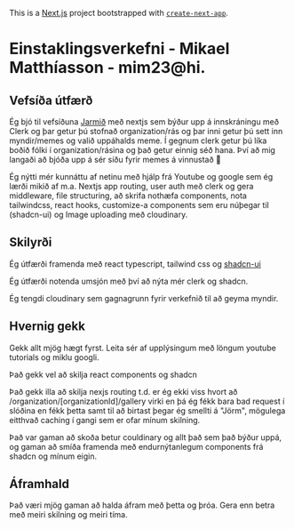 This is a [Next.js](https://nextjs.org/) project bootstrapped with [`create-next-app`](https://github.com/vercel/next.js/tree/canary/packages/create-next-app).

# Einstaklingsverkefni - Mikael Matthíasson - mim23@hi.

## Vefsíða útfærð 
Ég bjó til vefsíðuna [Jarmið](https://jarmid.vercel.app/) með nextjs sem býður upp á innskráningu með Clerk og þar getur þú stofnað organization/rás og þar inni getur þú sett inn myndir/memes og valið uppáhalds meme. Í gegnum clerk getur þú líka boðið fólki í organization/rásina og það getur einnig séð hana. Því að mig langaði að bjóða upp á sér síðu fyrir memes á vinnustað 🥸

Ég nýtti mér kunnáttu af netinu með hjálp frá Youtube og google sem ég lærði mikið af m.a. Nextjs app routing, user auth með clerk og gera middleware, file structuring, að skrifa nothæfa components, nota tailwindcss, react hooks, customize-a components sem eru núþegar til (shadcn-ui) og Image uploading með cloudinary. 

## Skilyrði
Ég útfærði framenda með react typescript, tailwind css og [shadcn-ui](https://ui.shadcn.com/) 

Ég útfærði notenda umsjón með því að nýta mér clerk og shadcn. 

Ég tengdi cloudinary sem gagnagrunn fyrir verkefnið til að geyma myndir.

## Hvernig gekk
Gekk allt mjög hægt fyrst. Leita sér af upplýsingum með löngum youtube tutorials og miklu googli.

Það gekk vel að skilja react components og shadcn 

Það gekk illa að skilja nexjs routing t.d. er ég ekki viss hvort að /organization/[organizationId]/gallery virki en þá ég fékk bara bad request í slóðina en fékk þetta samt til að birtast þegar ég smellti á "Jörm", mögulega eitthvað caching í gangi sem er ofar mínum skilning.

Það var gaman að skoða betur couldinary og allt það sem það býður uppá, og gaman að smíða framenda með endurnýtanlegum components frá shadcn og mínum eigin. 

## Áframhald
Það væri mjög gaman að halda áfram með þetta og þróa. Gera enn betra með meiri skilning og meiri tíma.

